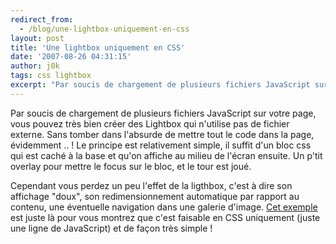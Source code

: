 ```yaml
---
redirect_from:
  - /blog/une-lightbox-uniquement-en-css
layout: post
title: 'Une lightbox uniquement en CSS'
date: '2007-08-26 04:31:15'
author: j0k
tags: css lightbox
excerpt: "Par soucis de chargement de plusieurs fichiers JavaScript sur votre page, vous pouvez très bien créer des Lightbox qui n'utilise pas de fichier externe. Sans tomber dans l'absurde de mettre tout le code dans la page, évidemment .. !     \nLe principe est relativement simple, il suffit d'un bloc css qui est caché à la base et qu'on affiche au milieu de l'écran      …"
---
```


Par soucis de chargement de plusieurs fichiers JavaScript sur votre page, vous pouvez très bien créer des Lightbox qui n'utilise pas de fichier externe. Sans tomber dans l'absurde de mettre tout le code dans la page, évidemment .. !
Le principe est relativement simple, il suffit d'un bloc css qui est caché à la base et qu'on affiche au milieu de l'écran ensuite. Un p'tit overlay pour mettre le focus sur le bloc, et le tour est joué.

Cependant vous perdez un peu l'effet de la ligthbox, c'est à dire son affichage "doux", son redimensionnement automatique par rapport au contenu, une éventuelle navigation dans une galerie d'image.   [Cet exemple](http://www.emanueleferonato.com/2007/08/22/create-a-lightbox-effect-only-with-css-no-javascript-needed/) est juste là pour vous montrez que c'est faisable en CSS uniquement (juste une ligne de JavaScript) et de façon très simple !
